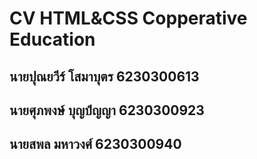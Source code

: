 # CV HTML&CSS Copperative Education
## นายปุณยวีร์ โสมาบุตร 6230300613
## นายศุภพงษ์ บุญปํญญา 6230300923
## นายสพล มหาวงศ์ 6230300940
